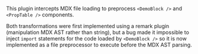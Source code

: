 This plugin intercepts MDX file loading to preprocess `<DemoBlock />` and `<PropTable />` components.

Both transformations were first implemented using a remark plugin (manipulation MDX AST rather than string), but a bug
made it impossible to inject `import` statements for the code loaded by `<DemoBlock />` so it is now implemented as a
file preprocessor to execute before the MDX AST parsing.